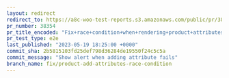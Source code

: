 ```yaml
---
layout: redirect
redirect_to: https://a8c-woo-test-reports.s3.amazonaws.com/public/pr/38354/e2e/index.html
pr_number: 38354
pr_title_encoded: "Fix+race+condition+when+rendering+product+attributes+tab+empty+state"
pr_test_type: e2e
last_published: "2023-05-19 18:25:00 +0000"
commit_sha: 2b5815103fd25def798d36284de19550f24c5c5a
commit_message: "Show alert when adding attribute fails"
branch_name: fix/product-add-attributes-race-condition
---
```

